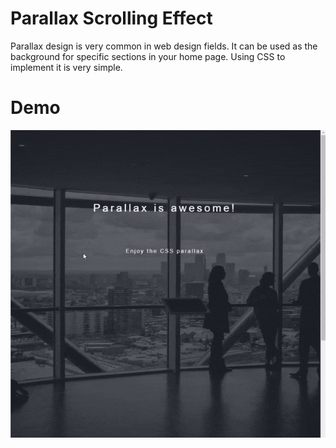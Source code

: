 # Parallax Scrolling Effect

Parallax design is very common in web design fields. It can be used as the background for specific sections in your home page. Using CSS to implement it is very simple.

# Demo
![demo of this](/img/parallax.gif)